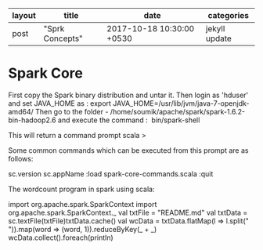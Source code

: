 |layout|title|date|categories|
|---|---|---|---|
|post|"Sprk Concepts"|2017-10-18 10:30:00 +0530|jekyll update| 


# Spark Core

First copy the Spark binary distribution and untar it.
Then login as 'hduser' and set JAVA_HOME as : export JAVA_HOME=/usr/lib/jvm/java-7-openjdk-amd64/
Then go to the folder - /home/soumik/apache/spark/spark-1.6.2-bin-hadoop2.6 and execute the command : 
bin/spark-shell

This will return a command prompt
scala >

Some common commands which can be executed from this prompt are as follows:

sc.version
sc.appName
:load spark-core-commands.scala
:quit

The wordcount program in spark using scala:

import org.apache.spark.SparkContext
import org.apache.spark.SparkContext._
val txtFile = "README.md"
val txtData = sc.textFile(txtFile)txtData.cache()
val wcData = txtData.flatMap(l => l.split(" ")).map(word => (word, 1)).reduceByKey(_ + _)
wcData.collect().foreach(println)




